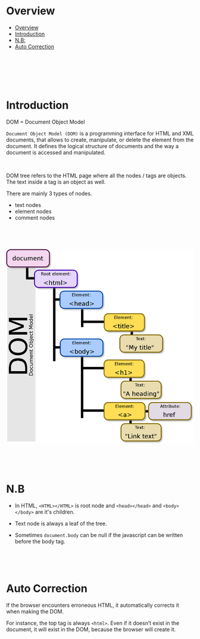 # Overview

- [Overview](#overview)
- [Introduction](#introduction)
- [N.B:](#nb)
- [Auto Correction](#auto-correction)

&nbsp;

&nbsp;

&nbsp;

# Introduction

DOM = Document Object Model

`Document Object Model (DOM)` is a programming interface for HTML and XML documents, that allows to create, manipulate, or delete the element from the document. It defines the logical structure of documents and the way a document is accessed and manipulated.

&nbsp;

DOM tree refers to the HTML page where all the nodes / tags are objects. The text inside a tag is an object as well.

There are mainly 3 types of nodes.

- text nodes
- element nodes
- comment nodes

&nbsp;

&nbsp;

<img src="./assets/dom.png">

&nbsp;

&nbsp;

# N.B

- In HTML, `<HTML></HTML>` is root node and `<head></head>` and `<body></body>` are it's children.

- Text node is always a leaf of the tree.

- Sometimes `document.body` can be null if the javascript can be written before the body tag.

&nbsp;

&nbsp;

# Auto Correction

If the browser encounters erroneous HTML, it automatically corrects it when making the DOM.

For instance, the top tag is always `<html>`. Even if it doesn’t exist in the document, it will exist in the DOM, because the browser will create it.

&nbsp;
&nbsp;
&nbsp;
